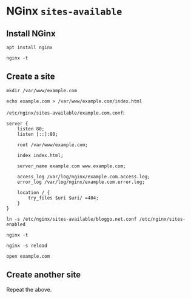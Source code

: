 # NGinx `sites-available`

## Install NGinx

`apt install nginx`

`nginx -t`

## Create a site

`mkdir /var/www/example.com`

`echo example.com > /var/www/example.com/index.html`

`/etc/nginx/sites-available/example.com.conf`:
```nginx
server {
    listen 80;
    listen [::]:80;

    root /var/www/example.com;

    index index.html;

    server_name example.com www.example.com;

    access_log /var/log/nginx/example.com.access.log;
    error_log /var/log/nginx/example.com.error.log;

    location / {
        try_files $uri $uri/ =404;
    }
}
```

`ln -s /etc/nginx/sites-available/bloggo.net.conf /etc/nginx/sites-enabled`

`nginx -t`

`nginx -s reload`

`open example.com`

## Create another site

Repeat the above.
